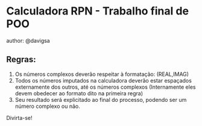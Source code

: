 # Calculadora RPN - Trabalho final de POO

author: @davigsa

## Regras:
  1. Os números complexos deverão respeitar à formatação: (REAL,IMAG) 
  2. Todos os números imputados na calculadora deverão estar espaçados externamente dos outros, até os números complexos (Internamente eles devem obedecer ao formato dito na primeira regra) 
  3. Seu resultado será explicitado ao final do processo, podendo ser um número complexo ou não.
  
  Divirta-se!
